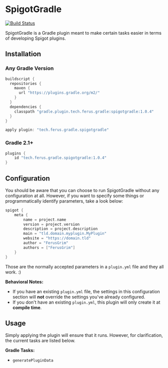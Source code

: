 # SpigotGradle 
[![Build Status](https://travis-ci.org/FerusTech/SpigotGradle.svg?branch=master)](https://travis-ci.org/FerusTech/SpigotGradle)

SpigotGradle is a Gradle plugin meant to make certain tasks easier in terms of developing Spigot plugins.

## Installation

### Any Gradle Version

```groovy
buildscript {
  repositories {
    maven {
      url "https://plugins.gradle.org/m2/"
    }
  }
  dependencies {
    classpath "gradle.plugin.tech.ferus.gradle:spigotgradle:1.0.4"
  }
}

apply plugin: "tech.ferus.gradle.spigotgradle"
```

### Gradle 2.1+

```groovy
plugins {
    id "tech.ferus.gradle.spigotgradle:1.0.4"
}
```

## Configuration

You should be aware that you can choose to run SpigotGradle without any configuration at all. However, if you want to specify some things or programmatically identify parameters, take a look below:

```groovy
spigot {
    meta {
        name = project.name
        version = project.version
        description = project.description
        main = "tld.domain.myplugin.MyPlugin"
        website = "https://domain.tld"
        author = "FerusGrim"
        authors = ["FerusGrim"]
    }
}
```

Those are the normally accepted parameters in a `plugin.yml` file and they all work. :)

**Behavioral Notes:**
* If you have an existing `plugin.yml` file, the settings in this configuration section will **not** override the settings you've already configured.
* If you don't have an existing `plugin.yml`, this plugin will only create it at **compile time**.

## Usage

Simply applying the plugin will ensure that it runs. However, for clarification, the current tasks are listed below.

**Gradle Tasks:**
- `generatePluginData`
